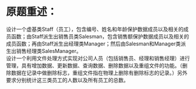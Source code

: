 # 原题重述：
设计一个虚基类Staff（员工），包含编号、姓名和年龄保护数据成员以及相关的成员函数；由Staff派生出销售员类Salesman，包含销售额保护数据成员以及相关的成员函数；再由Staff派生出经理类Manager；然后由Salesman和Manager类派生出销售经理类SalesManager。  
设计一个利用文件处理方式实现对公司人员（包括销售员、经理和销售经理）进行管理，具有增加数据、更新数据、查询数据、删除数据以及重组文件的功能。（删除数据在记录中做删除标志，重组文件指在物理上删除有删除标志的记录。）另外要求分别统计这三类员工的人数以及所有员工的总数。  
